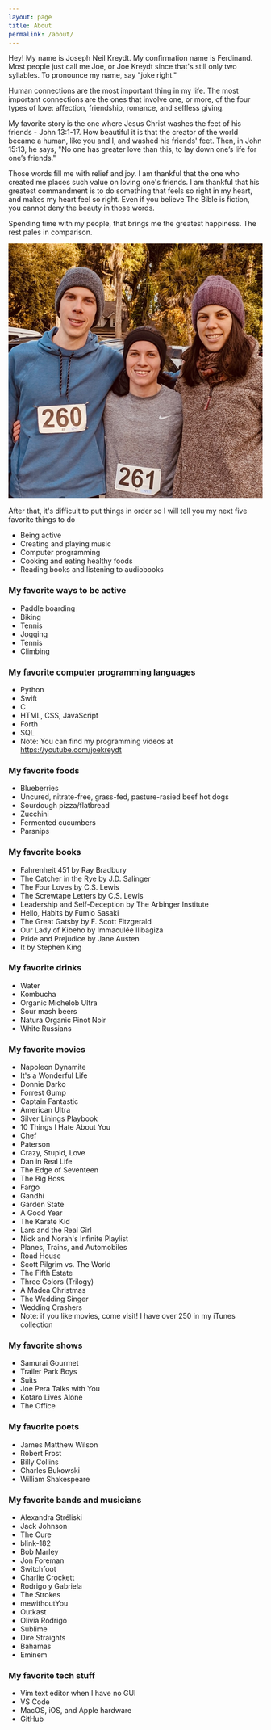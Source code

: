 ```yaml
---
layout: page
title: About
permalink: /about/
---
```


Hey! My name is Joseph Neil Kreydt. My confirmation name is Ferdinand. Most people just call me Joe, or Joe Kreydt since that's still only two syllables. To pronounce my name, say "joke right."

Human connections are the most important thing in my life. The most important connections are the ones that involve one, or more, of the four types of love: affection, friendship, romance, and selfless giving.

My favorite story is the one where Jesus Christ washes the feet of his friends - John 13:1-17. How beautiful it is that the creator of the world became a human, like you and I, and washed his friends' feet. Then, in John 15:13, he says, "No one has greater love than this, to lay down one’s life for one’s friends."

Those words fill me with relief and joy. I am thankful that the one who created me places such value on loving one's friends. I am thankful that his greatest commandment is to do something that feels so right in my heart, and makes my heart feel so right. Even if you believe The Bible is fiction, you cannot deny the beauty in those words.

Spending time with my people, that brings me the greatest happiness. The rest pales in comparison.

![Joe with his sisters, Trisha and Brenna.](/assets/jtb.jpeg)

After that, it's difficult to put things in order so I will tell you my next five favorite things to do
* Being active
* Creating and playing music
* Computer programming
* Cooking and eating healthy foods
* Reading books and listening to audiobooks

### My favorite ways to be active
* Paddle boarding
* Biking
* Tennis
* Jogging
* Tennis
* Climbing

### My favorite computer programming languages
* Python
* Swift
* C
* HTML, CSS, JavaScript
* Forth
* SQL
* Note: You can find my programming videos at <a href="https://youtube.com/joekreydt" target="_blank">https://youtube.com/joekreydt</a>

### My favorite foods
* Blueberries
* Uncured, nitrate-free, grass-fed, pasture-rasied beef hot dogs
* Sourdough pizza/flatbread
* Zucchini
* Fermented cucumbers
* Parsnips

### My favorite books
* Fahrenheit 451 by Ray Bradbury
* The Catcher in the Rye by J.D. Salinger
* The Four Loves by C.S. Lewis
* The Screwtape Letters by C.S. Lewis
* Leadership and Self-Deception by The Arbinger Institute
* Hello, Habits by Fumio Sasaki
* The Great Gatsby by F. Scott Fitzgerald
* Our Lady of Kibeho by Immaculée Ilibagiza
* Pride and Prejudice by Jane Austen
* It by Stephen King

### My favorite drinks
* Water
* Kombucha
* Organic Michelob Ultra
* Sour mash beers
* Natura Organic Pinot Noir
* White Russians

### My favorite movies
* Napoleon Dynamite
* It's a Wonderful Life
* Donnie Darko
* Forrest Gump
* Captain Fantastic
* American Ultra
* Silver Linings Playbook
* 10 Things I Hate About You
* Chef
* Paterson
* Crazy, Stupid, Love
* Dan in Real Life
* The Edge of Seventeen
* The Big Boss
* Fargo
* Gandhi
* Garden State
* A Good Year
* The Karate Kid
* Lars and the Real Girl
* Nick and Norah's Infinite Playlist
* Planes, Trains, and Automobiles
* Road House
* Scott Pilgrim vs. The World
* The Fifth Estate
* Three Colors (Trilogy)
* A Madea Christmas
* The Wedding Singer
* Wedding Crashers
* Note: if you like movies, come visit! I have over 250 in my iTunes collection

### My favorite shows
* Samurai Gourmet
* Trailer Park Boys
* Suits
* Joe Pera Talks with You
* Kotaro Lives Alone
* The Office

### My favorite poets
* James Matthew Wilson
* Robert Frost
* Billy Collins
* Charles Bukowski
* William Shakespeare

### My favorite bands and musicians
* Alexandra Stréliski
* Jack Johnson
* The Cure
* blink-182
* Bob Marley
* Jon Foreman
* Switchfoot
* Charlie Crockett
* Rodrigo y Gabriela
* The Strokes
* mewithoutYou
* Outkast
* Olivia Rodrigo
* Sublime
* Dire Straights
* Bahamas
* Eminem

### My favorite tech stuff
* Vim text editor when I have no GUI
* VS Code
* MacOS, iOS, and Apple hardware
* GitHub
